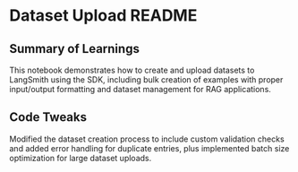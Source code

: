 # Dataset Upload README

## Summary of Learnings

This notebook demonstrates how to create and upload datasets to LangSmith using the SDK, including bulk creation of examples with proper input/output formatting and dataset management for RAG applications.

## Code Tweaks

Modified the dataset creation process to include custom validation checks and added error handling for duplicate entries, plus implemented batch size optimization for large dataset uploads.
